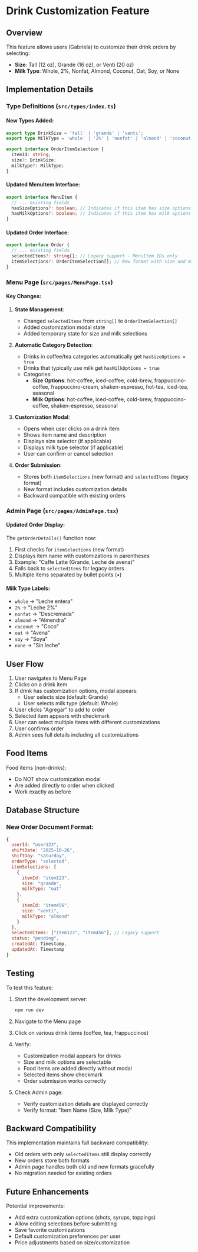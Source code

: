 # Drink Customization Feature

## Overview
This feature allows users (Gabriela) to customize their drink orders by selecting:
- **Size**: Tall (12 oz), Grande (16 oz), or Venti (20 oz)
- **Milk Type**: Whole, 2%, Nonfat, Almond, Coconut, Oat, Soy, or None

## Implementation Details

### Type Definitions (`src/types/index.ts`)

#### New Types Added:
```typescript
export type DrinkSize = 'tall' | 'grande' | 'venti';
export type MilkType = 'whole' | '2%' | 'nonfat' | 'almond' | 'coconut' | 'oat' | 'soy' | 'none';

export interface OrderItemSelection {
  itemId: string;
  size?: DrinkSize;
  milkType?: MilkType;
}
```

#### Updated MenuItem Interface:
```typescript
export interface MenuItem {
  // ... existing fields
  hasSizeOptions?: boolean; // Indicates if this item has size options
  hasMilkOptions?: boolean; // Indicates if this item has milk options
}
```

#### Updated Order Interface:
```typescript
export interface Order {
  // ... existing fields
  selectedItems?: string[]; // Legacy support - MenuItem IDs only
  itemSelections?: OrderItemSelection[]; // New format with size and milk
}
```

### Menu Page (`src/pages/MenuPage.tsx`)

#### Key Changes:

1. **State Management**:
   - Changed `selectedItems` from `string[]` to `OrderItemSelection[]`
   - Added customization modal state
   - Added temporary state for size and milk selections

2. **Automatic Category Detection**:
   - Drinks in coffee/tea categories automatically get `hasSizeOptions = true`
   - Drinks that typically use milk get `hasMilkOptions = true`
   - Categories:
     - **Size Options**: hot-coffee, iced-coffee, cold-brew, frappuccino-coffee, frappuccino-cream, shaken-espresso, hot-tea, iced-tea, seasonal
     - **Milk Options**: hot-coffee, iced-coffee, cold-brew, frappuccino-coffee, shaken-espresso, seasonal

3. **Customization Modal**:
   - Opens when user clicks on a drink item
   - Shows item name and description
   - Displays size selector (if applicable)
   - Displays milk type selector (if applicable)
   - User can confirm or cancel selection

4. **Order Submission**:
   - Stores both `itemSelections` (new format) and `selectedItems` (legacy format)
   - New format includes customization details
   - Backward compatible with existing orders

### Admin Page (`src/pages/AdminPage.tsx`)

#### Updated Order Display:

The `getOrderDetails()` function now:
1. First checks for `itemSelections` (new format)
2. Displays item name with customizations in parentheses
3. Example: "Caffe Latte (Grande, Leche de avena)"
4. Falls back to `selectedItems` for legacy orders
5. Multiple items separated by bullet points (•)

#### Milk Type Labels:
- `whole` → "Leche entera"
- `2%` → "Leche 2%"
- `nonfat` → "Descremada"
- `almond` → "Almendra"
- `coconut` → "Coco"
- `oat` → "Avena"
- `soy` → "Soya"
- `none` → "Sin leche"

## User Flow

1. User navigates to Menu Page
2. Clicks on a drink item
3. If drink has customization options, modal appears:
   - User selects size (default: Grande)
   - User selects milk type (default: Whole)
4. User clicks "Agregar" to add to order
5. Selected item appears with checkmark
6. User can select multiple items with different customizations
7. User confirms order
8. Admin sees full details including all customizations

## Food Items

Food items (non-drinks):
- Do NOT show customization modal
- Are added directly to order when clicked
- Work exactly as before

## Database Structure

### New Order Document Format:
```javascript
{
  userId: "user123",
  shiftDate: "2025-10-26",
  shiftDay: "saturday",
  orderType: "selected",
  itemSelections: [
    {
      itemId: "item123",
      size: "grande",
      milkType: "oat"
    },
    {
      itemId: "item456",
      size: "venti",
      milkType: "almond"
    }
  ],
  selectedItems: ["item123", "item456"], // Legacy support
  status: "pending",
  createdAt: Timestamp,
  updatedAt: Timestamp
}
```

## Testing

To test this feature:

1. Start the development server:
   ```bash
   npm run dev
   ```

2. Navigate to the Menu page

3. Click on various drink items (coffee, tea, frappuccinos)

4. Verify:
   - Customization modal appears for drinks
   - Size and milk options are selectable
   - Food items are added directly without modal
   - Selected items show checkmark
   - Order submission works correctly

5. Check Admin page:
   - Verify customization details are displayed correctly
   - Verify format: "Item Name (Size, Milk Type)"

## Backward Compatibility

This implementation maintains full backward compatibility:
- Old orders with only `selectedItems` still display correctly
- New orders store both formats
- Admin page handles both old and new formats gracefully
- No migration needed for existing orders

## Future Enhancements

Potential improvements:
- Add extra customization options (shots, syrups, toppings)
- Allow editing selections before submitting
- Save favorite customizations
- Default customization preferences per user
- Price adjustments based on size/customization

